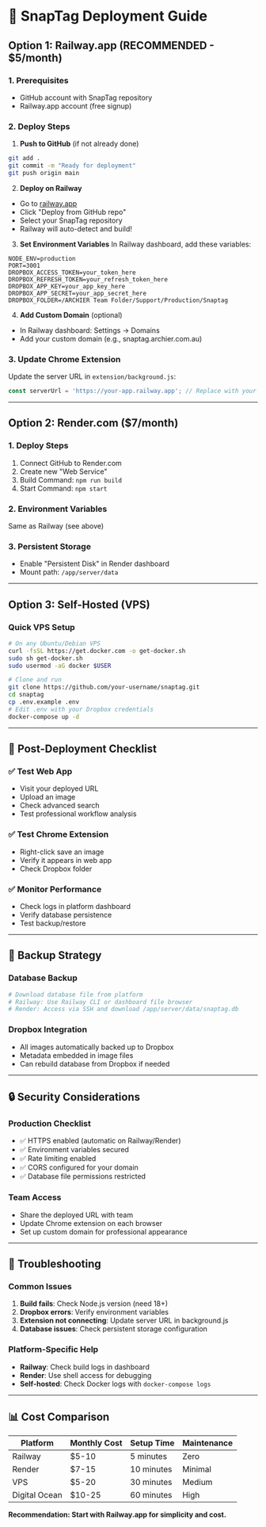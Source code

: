 # 🚀 SnapTag Deployment Guide

## Option 1: Railway.app (RECOMMENDED - $5/month)

### 1. Prerequisites
- GitHub account with SnapTag repository
- Railway.app account (free signup)

### 2. Deploy Steps

1. **Push to GitHub** (if not already done)
```bash
git add .
git commit -m "Ready for deployment"
git push origin main
```

2. **Deploy on Railway**
- Go to [railway.app](https://railway.app)
- Click "Deploy from GitHub repo"
- Select your SnapTag repository
- Railway will auto-detect and build!

3. **Set Environment Variables**
In Railway dashboard, add these variables:
```
NODE_ENV=production
PORT=3001
DROPBOX_ACCESS_TOKEN=your_token_here
DROPBOX_REFRESH_TOKEN=your_refresh_token_here  
DROPBOX_APP_KEY=your_app_key_here
DROPBOX_APP_SECRET=your_app_secret_here
DROPBOX_FOLDER=/ARCHIER Team Folder/Support/Production/Snaptag
```

4. **Add Custom Domain** (optional)
- In Railway dashboard: Settings → Domains
- Add your custom domain (e.g., snaptag.archier.com.au)

### 3. Update Chrome Extension
Update the server URL in `extension/background.js`:
```javascript
const serverUrl = 'https://your-app.railway.app'; // Replace with your Railway URL
```

---

## Option 2: Render.com ($7/month)

### 1. Deploy Steps
1. Connect GitHub to Render.com
2. Create new "Web Service"
3. Build Command: `npm run build`
4. Start Command: `npm start`

### 2. Environment Variables
Same as Railway (see above)

### 3. Persistent Storage
- Enable "Persistent Disk" in Render dashboard
- Mount path: `/app/server/data`

---

## Option 3: Self-Hosted (VPS)

### Quick VPS Setup
```bash
# On any Ubuntu/Debian VPS
curl -fsSL https://get.docker.com -o get-docker.sh
sudo sh get-docker.sh
sudo usermod -aG docker $USER

# Clone and run
git clone https://github.com/your-username/snaptag.git
cd snaptag
cp .env.example .env
# Edit .env with your Dropbox credentials
docker-compose up -d
```

---

## 🔧 Post-Deployment Checklist

### ✅ Test Web App
- Visit your deployed URL
- Upload an image
- Check advanced search
- Test professional workflow analysis

### ✅ Test Chrome Extension  
- Right-click save an image
- Verify it appears in web app
- Check Dropbox folder

### ✅ Monitor Performance
- Check logs in platform dashboard
- Verify database persistence
- Test backup/restore

---

## 💾 Backup Strategy

### Database Backup
```bash
# Download database file from platform
# Railway: Use Railway CLI or dashboard file browser
# Render: Access via SSH and download /app/server/data/snaptag.db
```

### Dropbox Integration
- All images automatically backed up to Dropbox
- Metadata embedded in image files
- Can rebuild database from Dropbox if needed

---

## 🔒 Security Considerations

### Production Checklist
- ✅ HTTPS enabled (automatic on Railway/Render)
- ✅ Environment variables secured
- ✅ Rate limiting enabled
- ✅ CORS configured for your domain
- ✅ Database file permissions restricted

### Team Access
- Share the deployed URL with team
- Update Chrome extension on each browser
- Set up custom domain for professional appearance

---

## 🚨 Troubleshooting

### Common Issues
1. **Build fails**: Check Node.js version (need 18+)
2. **Dropbox errors**: Verify environment variables
3. **Extension not connecting**: Update server URL in background.js
4. **Database issues**: Check persistent storage configuration

### Platform-Specific Help
- **Railway**: Check build logs in dashboard
- **Render**: Use shell access for debugging
- **Self-hosted**: Check Docker logs with `docker-compose logs`

---

## 📊 Cost Comparison

| Platform | Monthly Cost | Setup Time | Maintenance |
|----------|-------------|------------|-------------|
| Railway  | $5-10       | 5 minutes  | Zero        |
| Render   | $7-15       | 10 minutes | Minimal     |  
| VPS      | $5-20       | 30 minutes | Medium      |
| Digital Ocean | $10-25  | 60 minutes | High        |

**Recommendation: Start with Railway.app for simplicity and cost.** 